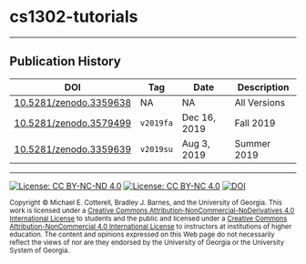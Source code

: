 # cs1302-tutorials

<hr/>

## Publication History

| DOI | Tag | Date | Description |
|-----|-----|------|-------------|
| [10.5281/zenodo.3359638](https://doi.org/10.5281/zenodo.3359638) | NA        | NA           | All Versions |
| [10.5281/zenodo.3579499](https://doi.org/10.5281/zenodo.3579499) | `v2019fa` | Dec 16, 2019 | Fall 2019    |
| [10.5281/zenodo.3359639](https://doi.org/10.5281/zenodo.3359639) | `v2019su` | Aug 3, 2019  | Summer 2019  |

<hr/>

[![License: CC BY-NC-ND 4.0](https://img.shields.io/badge/License-CC%20BY--NC--ND%204.0-lightgrey.svg)](http://creativecommons.org/licenses/by-nc-nd/4.0/) [![License: CC BY-NC 4.0](https://img.shields.io/badge/Instructor%20License-CC%20BY--NC%204.0-lightgrey.svg)](http://creativecommons.org/licenses/by-nc/4.0/) [![DOI](https://zenodo.org/badge/DOI/10.5281/zenodo.3359638.svg)](https://doi.org/10.5281/zenodo.3359638)

<small>
Copyright &copy; Michael E. Cotterell, Bradley J. Barnes, and the University of Georgia.
This work is licensed under 
a <a rel="license" href="http://creativecommons.org/licenses/by-nc-nd/4.0/">Creative Commons Attribution-NonCommercial-NoDerivatives 4.0 International License</a> to students and the public and licensed under
a <a rel="license" href="http://creativecommons.org/licenses/by-nc/4.0/">Creative Commons Attribution-NonCommercial 4.0 International License</a> to instructors at institutions of higher education.
The content and opinions expressed on this Web page do not necessarily reflect the views of nor are they endorsed by the University of Georgia or the University System of Georgia.
</small>
